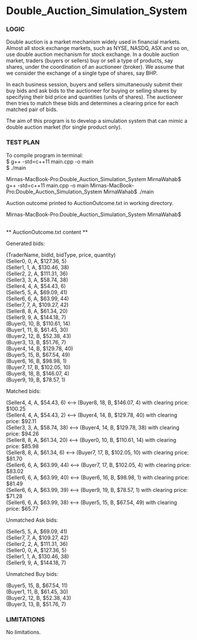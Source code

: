 # Double_Auction_Simulation_System

### LOGIC

  
  
Double auction is a market mechanism widely used in financial markets. 
Almost all stock exchange markets, such as NYSE, NASDQ, ASX and so on, use 
double auction mechanism for stock exchange. In a double auction market, 
traders (buyers or sellers) buy or sell a type of products, say shares, 
under the coordination of an auctioneer (broker). We assume that we consider 
the exchange of a single type of shares, say BHP. 

In each business session, buyers and sellers simultaneously submit their buy 
bids and ask bids to the auctioneer for buying or selling shares by specifying 
their bid price and quantities (units of shares). The auctioneer then tries to 
match these bids and determines a clearing price for each matched pair of bids. 

The aim of this program is to develop a simulation system that can mimic 
a double auction market (for single product only).


### TEST PLAN

To compile program in terminal: <br />
$  g++ -std=c++11 main.cpp -o main <br />
$  ./main


Mirnas-MacBook-Pro:Double_Auction_Simulation_System MirnaWahab$ g++ -std=c++11 main.cpp -o main
Mirnas-MacBook-Pro:Double_Auction_Simulation_System MirnaWahab$ ./main

Auction outcome printed to AuctionOutcome.txt in working directory.

Mirnas-MacBook-Pro:Double_Auction_Simulation_System MirnaWahab$ 


 <br />
** AuctionOutcome.txt content **

Generated bids:

(TraderName, bidId, bidType, price, quantity) <br />
(Seller0, 0, A,  $127.36, 5)  <br />
(Seller1, 1, A,  $130.46, 38) <br />
(Seller2, 2, A,  $111.31, 36) <br />
(Seller3, 3, A,  $58.74, 38) <br />
(Seller4, 4, A,  $54.43, 6) <br />
(Seller5, 5, A,  $69.09, 41) <br />
(Seller6, 6, A,  $63.99, 44) <br />
(Seller7, 7, A,  $109.27, 42) <br />
(Seller8, 8, A,  $61.34, 20) <br />
(Seller9, 9, A,  $144.18, 7) <br />
(Buyer0, 10, B,  $110.61, 14) <br />
(Buyer1, 11, B,  $61.45, 30) <br />
(Buyer2, 12, B,  $52.38, 43) <br />
(Buyer3, 13, B,  $51.76, 7) <br />
(Buyer4, 14, B,  $129.78, 40) <br />
(Buyer5, 15, B,  $67.54, 49) <br />
(Buyer6, 16, B,  $98.98, 1) <br />
(Buyer7, 17, B,  $102.05, 10) <br />
(Buyer8, 18, B,  $146.07, 4) <br />
(Buyer9, 19, B,  $78.57, 1) <br />

Matched bids: 

(Seller4, 4, A,  $54.43, 6) <--> (Buyer8, 18, B,  $146.07, 4) with clearing price: $100.25  <br />
(Seller4, 4, A,  $54.43, 2) <--> (Buyer4, 14, B,  $129.78, 40) with clearing price: $92.11  <br />
(Seller3, 3, A,  $58.74, 38) <--> (Buyer4, 14, B,  $129.78, 38) with clearing price: $94.26  <br />
(Seller8, 8, A,  $61.34, 20) <--> (Buyer0, 10, B,  $110.61, 14) with clearing price: $85.98  <br />
(Seller8, 8, A,  $61.34, 6) <--> (Buyer7, 17, B,  $102.05, 10) with clearing price: $81.70  <br />
(Seller6, 6, A,  $63.99, 44) <--> (Buyer7, 17, B,  $102.05, 4) with clearing price: $83.02  <br />
(Seller6, 6, A,  $63.99, 40) <--> (Buyer6, 16, B,  $98.98, 1) with clearing price: $81.49  <br />
(Seller6, 6, A,  $63.99, 39) <--> (Buyer9, 19, B,  $78.57, 1) with clearing price: $71.28  <br />
(Seller6, 6, A,  $63.99, 38) <--> (Buyer5, 15, B,  $67.54, 49) with clearing price: $65.77  <br />

Unmatched Ask bids:

(Seller5, 5, A,  $69.09, 41) <br />
(Seller7, 7, A,  $109.27, 42) <br />
(Seller2, 2, A,  $111.31, 36) <br />
(Seller0, 0, A,  $127.36, 5) <br />
(Seller1, 1, A,  $130.46, 38) <br />
(Seller9, 9, A,  $144.18, 7) <br />

Unmatched Buy bids:

(Buyer5, 15, B,  $67.54, 11) <br />
(Buyer1, 11, B,  $61.45, 30) <br />
(Buyer2, 12, B,  $52.38, 43) <br />
(Buyer3, 13, B,  $51.76, 7) <br />


### LIMITATIONS  

No limitations.
